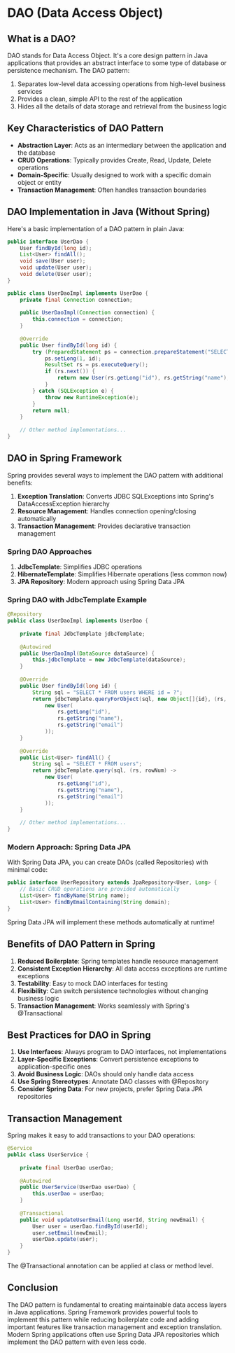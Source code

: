 # DAO (Data Access Object)

## What is a DAO?

DAO stands for Data Access Object. It's a core design pattern in Java applications that provides an abstract interface to some type of database or persistence mechanism. The DAO pattern:

1. Separates low-level data accessing operations from high-level business services
2. Provides a clean, simple API to the rest of the application
3. Hides all the details of data storage and retrieval from the business logic

## Key Characteristics of DAO Pattern

- **Abstraction Layer**: Acts as an intermediary between the application and the database
- **CRUD Operations**: Typically provides Create, Read, Update, Delete operations
- **Domain-Specific**: Usually designed to work with a specific domain object or entity
- **Transaction Management**: Often handles transaction boundaries

## DAO Implementation in Java (Without Spring)

Here's a basic implementation of a DAO pattern in plain Java:

```java
public interface UserDao {
    User findById(long id);
    List<User> findAll();
    void save(User user);
    void update(User user);
    void delete(User user);
}

public class UserDaoImpl implements UserDao {
    private final Connection connection;
    
    public UserDaoImpl(Connection connection) {
        this.connection = connection;
    }
    
    @Override
    public User findById(long id) {
        try (PreparedStatement ps = connection.prepareStatement("SELECT * FROM users WHERE id = ?")) {
            ps.setLong(1, id);
            ResultSet rs = ps.executeQuery();
            if (rs.next()) {
                return new User(rs.getLong("id"), rs.getString("name"), rs.getString("email"));
            }
        } catch (SQLException e) {
            throw new RuntimeException(e);
        }
        return null;
    }
    
    // Other method implementations...
}
```

## DAO in Spring Framework

Spring provides several ways to implement the DAO pattern with additional benefits:

1. **Exception Translation**: Converts JDBC SQLExceptions into Spring's DataAccessException hierarchy
2. **Resource Management**: Handles connection opening/closing automatically
3. **Transaction Management**: Provides declarative transaction management

### Spring DAO Approaches

1. **JdbcTemplate**: Simplifies JDBC operations
2. **HibernateTemplate**: Simplifies Hibernate operations (less common now)
3. **JPA Repository**: Modern approach using Spring Data JPA

### Spring DAO with JdbcTemplate Example

```java
@Repository
public class UserDaoImpl implements UserDao {
    
    private final JdbcTemplate jdbcTemplate;
    
    @Autowired
    public UserDaoImpl(DataSource dataSource) {
        this.jdbcTemplate = new JdbcTemplate(dataSource);
    }
    
    @Override
    public User findById(long id) {
        String sql = "SELECT * FROM users WHERE id = ?";
        return jdbcTemplate.queryForObject(sql, new Object[]{id}, (rs, rowNum) ->
            new User(
                rs.getLong("id"),
                rs.getString("name"),
                rs.getString("email")
            ));
    }
    
    @Override
    public List<User> findAll() {
        String sql = "SELECT * FROM users";
        return jdbcTemplate.query(sql, (rs, rowNum) ->
            new User(
                rs.getLong("id"),
                rs.getString("name"),
                rs.getString("email")
            ));
    }
    
    // Other method implementations...
}
```

### Modern Approach: Spring Data JPA

With Spring Data JPA, you can create DAOs (called Repositories) with minimal code:

```java
public interface UserRepository extends JpaRepository<User, Long> {
    // Basic CRUD operations are provided automatically
    List<User> findByName(String name);
    List<User> findByEmailContaining(String domain);
}
```

Spring Data JPA will implement these methods automatically at runtime!

## Benefits of DAO Pattern in Spring

1. **Reduced Boilerplate**: Spring templates handle resource management
2. **Consistent Exception Hierarchy**: All data access exceptions are runtime exceptions
3. **Testability**: Easy to mock DAO interfaces for testing
4. **Flexibility**: Can switch persistence technologies without changing business logic
5. **Transaction Management**: Works seamlessly with Spring's @Transactional

## Best Practices for DAO in Spring

1. **Use Interfaces**: Always program to DAO interfaces, not implementations
2. **Layer-Specific Exceptions**: Convert persistence exceptions to application-specific ones
3. **Avoid Business Logic**: DAOs should only handle data access
4. **Use Spring Stereotypes**: Annotate DAO classes with @Repository
5. **Consider Spring Data**: For new projects, prefer Spring Data JPA repositories

## Transaction Management

Spring makes it easy to add transactions to your DAO operations:

```java
@Service
public class UserService {
    
    private final UserDao userDao;
    
    @Autowired
    public UserService(UserDao userDao) {
        this.userDao = userDao;
    }
    
    @Transactional
    public void updateUserEmail(Long userId, String newEmail) {
        User user = userDao.findById(userId);
        user.setEmail(newEmail);
        userDao.update(user);
    }
}
```

The @Transactional annotation can be applied at class or method level.

## Conclusion

The DAO pattern is fundamental to creating maintainable data access layers in Java applications. Spring Framework provides powerful tools to implement this pattern while reducing boilerplate code and adding important features like transaction management and exception translation. Modern Spring applications often use Spring Data JPA repositories which implement the DAO pattern with even less code.
